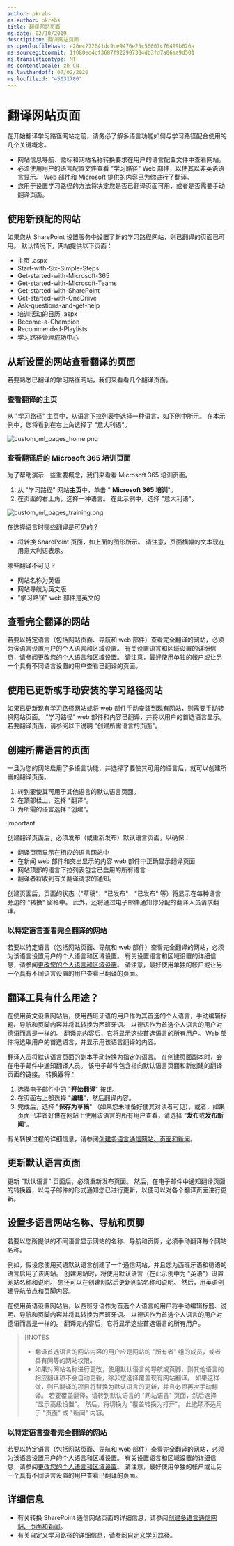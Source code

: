 ```yaml
---
author: pkrebs
ms.author: pkrebs
title: 翻译网站页面
ms.date: 02/10/2019
description: 翻译网站页面
ms.openlocfilehash: e26ec272641dc9ce9476e25c56007c76499b626a
ms.sourcegitcommit: 1f080ed4cf3687f922907304db3fd7a06aa9d501
ms.translationtype: MT
ms.contentlocale: zh-CN
ms.lasthandoff: 07/02/2020
ms.locfileid: "45031780"
---
```

# <a name="translate-site-pages"></a>翻译网站页面
在开始翻译学习路径网站之前，请务必了解多语言功能如何与学习路径配合使用的几个关键概念。 
- 网站信息导航、徽标和网站名称转换要求在用户的语言配置文件中查看网站。  
- 必须使用用户的语言配置文件查看 "学习路径" Web 部件，以使其以非英语语言显示。 Web 部件和 Microsoft 提供的内容已为你进行了翻译。
- 您用于设置学习路径的方法将决定您是否已翻译页面可用，或者是否需要手动翻译页面。 

## <a name="working-with-a-newly-provisioned-site"></a>使用新预配的网站
如果您从 SharePoint 设置服务中设置了新的学习路径网站，则已翻译的页面已可用。 默认情况下，网站提供以下页面：

- 主页 .aspx
- Start-with-Six-Simple-Steps
- Get-started-with-Microsoft-365
- Get-started-with-Microsoft-Teams
- Get-started-with-SharePoint
- Get-started-with-OneDriive
- Ask-questions-and-get-help
- 培训活动的日历 .aspx
- Become-a-Champion
- Recommended-Playlists
- 学习路径管理成功中心

## <a name="view-translated-pages-from-the-newly-provisioned-site"></a>从新设置的网站查看翻译的页面
若要熟悉已翻译的学习路径网站，我们来看看几个翻译页面。

### <a name="view-the-translated-home-page"></a>查看翻译的主页
从 "学习路径" 主页中，从语言下拉列表中选择一种语言，如下例中所示。 在本示例中，您将看到在右上角选择了 "意大利语"。

![custom_ml_pages_home.png](media/custom_ml_pages_home.png)

### <a name="view-the-translated-microsoft-365-training-page"></a>查看翻译后的 Microsoft 365 培训页面
为了帮助演示一些重要概念，我们来看看 Microsoft 365 培训页面。 

1. 从 "学习路径" 网站**主页**中，单击 " **Microsoft 365 培训**"。
2. 在页面的右上角，选择一种语言。 在此示例中，选择 "意大利语"。

![custom_ml_pages_training.png](media/custom_ml_pages_training.png)

在选择语言时哪些翻译是可见的？
- 将转换 SharePoint 页面，如上面的图形所示。 请注意，页面横幅的文本现在用意大利语表示。

哪些翻译不可见？
- 网站名称为英语
- 网站导航为英文版
- "学习路径" web 部件是英文的

## <a name="view-the-fully-translated-site"></a>查看完全翻译的网站 
若要以特定语言（包括网站页面、导航和 web 部件）查看完全翻译的网站，必须为该语言设置用户的个人语言和区域设置。 有关设置语言和区域设置的详细信息，请参阅[更改您的个人语言和区域设置](https://support.microsoft.com/en-us/office/change-your-personal-language-and-region-settings-caa1fccc-bcdb-42f3-9e5b-45957647ffd7)。 请注意，最好使用单独的帐户或让另一个具有不同语言设置的用户查看已翻译的页面。 

## <a name="working-with-an-updated-or-manually-installed-learning-pathways-site"></a>使用已更新或手动安装的学习路径网站
如果已更新现有学习路径网站或将 web 部件手动安装到现有网站，则需要手动转换网站页面。 "学习路径" web 部件和内容已翻译，并将以用户的首选语言显示。 若要翻译页面，请参阅以下说明 "创建所需语言的页面"。 

## <a name="create-pages-for-the-languages-you-want"></a>创建所需语言的页面
一旦为您的网站启用了多语言功能，并选择了要使其可用的语言后，就可以创建所需的翻译页面。 

1. 转到要使其可用于其他语言的默认语言页面。
2. 在顶部栏上，选择 "翻译"。
3. 为所需的语言选择 "创建"。

> [!IMPORTANT]
> 创建翻译页面后，必须发布（或重新发布）默认语言页面，以确保：
>- 翻译页面显示在相应的语言网站中
>- 在新闻 web 部件和突出显示的内容 web 部件中正确显示翻译页面
>- 网站顶部的语言下拉列表包含已启用的所有语言
>- 翻译者将收到有关翻译请求的通知。

创建页面后，页面的状态（"草稿"、"已发布"、"已发布" 等）将显示在每种语言旁边的 "转换" 窗格中。 此外，还将通过电子邮件通知你分配的翻译人员请求翻译。

### <a name="view-the-fully-translated-site-in-a-specific-language"></a>以特定语言查看完全翻译的网站
若要以特定语言（包括网站页面、导航和 web 部件）查看完全翻译的网站，必须为该语言设置用户的个人语言和区域设置。 有关设置语言和区域设置的详细信息，请参阅[更改您的个人语言和区域设置](https://support.microsoft.com/en-us/office/change-your-personal-language-and-region-settings-caa1fccc-bcdb-42f3-9e5b-45957647ffd7)。 请注意，最好使用单独的帐户或让另一个具有不同语言设置的用户查看已翻译的页面。

## <a name="what-does-a-translator-do"></a>翻译工具有什么用途？
 在使用英文设置网站后，使用西班牙语的用户作为其首选的个人语言，手动编辑标题、导航和页脚内容并将其转换为西班牙语。 以德语作为首选个人语言的用户对德语而言是一样的。 翻译完内容后，它将显示这些首选语言的所有用户。 Web 部件将选取用户的首选语言，并显示用该语言翻译的内容。 

翻译人员将默认语言页面的副本手动转换为指定的语言。 在创建页面副本时，会在电子邮件中通知翻译人员。 该电子邮件包含指向默认语言页面和新创建的翻译页面的链接。 转换器将：
1. 选择电子邮件中的 "**开始翻译**" 按钮。
2. 在页面右上部选择 "**编辑**"，然后翻译内容。
3. 完成后，选择 "**保存为草稿**" （如果您未准备好使其对读者可见），或者，如果页面已准备好供在网站上使用该语言的所有用户查看，请选择 "**发布**或**发布新闻**"。

有关转换过程的详细信息，请参阅[创建多语言通信网站、页面和新闻](https://support.office.com/en-us/article/2bb7d610-5453-41c6-a0e8-6f40b3ed750c)。 

## <a name="updating-the-default-language-page"></a>更新默认语言页面
更新 "默认语言" 页面后，必须重新发布页面。 然后，在电子邮件中通知翻译页面的转换器，以电子邮件的形式通知您已进行更新，以便可以对各个翻译页面进行更新。

## <a name="set-up-a-multilingual-site-name-navigation-and-footer"></a>设置多语言网站名称、导航和页脚
若要以您所提供的不同语言显示网站的名称、导航和页脚，必须手动翻译每个网站名称。

例如，假设您使用英语默认语言创建了一个通信网站，并且您为西班牙语和德语的语言启用了该网站。 创建网站时，将使用默认语言（在此示例中为 "英语"）设置网站名称和说明。 您还可以在创建网站后更新网站名称和说明。 然后，用英语创建导航节点和页脚内容。

在使用英语设置网站后，以西班牙语作为首选个人语言的用户将手动编辑标题、说明、导航和页脚内容并将其转换为西班牙语。 以德语作为首选个人语言的用户对德语而言是一样的。 翻译完内容后，它将显示这些首选语言的所有用户。 

> [!NOTES
>- 翻译首选语言的网站内容的用户应是网站的 "所有者" 组的成员，或者具有同等的网站权限。
>- 如果对网站名称进行更改，使用默认语言的导航或页脚，则其他语言的相应翻译项不会自动更新，除非您选择覆盖现有网站翻译。 如果这样做，则已翻译的项目将替换为默认语言的更新，并且必须再次手动翻译。 若要覆盖翻译，请转到默认语言的 "网站语言" 页面，然后选择 "显示高级设置"。 然后，将切换为 "覆盖转换为打开"。 此选项不适用于 "页面" 或 "新闻" 内容。

### <a name="to-view-the-fully-translated-site-in-a-specific-language"></a>以特定语言查看完全翻译的网站
若要以特定语言（包括网站页面、导航和 web 部件）查看完全翻译的网站，必须为该语言设置用户的个人语言和区域设置。 有关设置语言和区域设置的详细信息，请参阅[更改您的个人语言和区域设置](https://support.microsoft.com/en-us/office/change-your-personal-language-and-region-settings-caa1fccc-bcdb-42f3-9e5b-45957647ffd7)。 请注意，最好使用单独的帐户或让另一个具有不同语言设置的用户查看已翻译的页面。

## <a name="for-more-information"></a>详细信息
- 有关转换 SharePoint 通信网站页面的详细信息，请参阅[创建多语言通信网站、页面和新闻](https://support.office.com/en-us/article/2bb7d610-5453-41c6-a0e8-6f40b3ed750c)。
- 有关自定义学习路径的详细信息，请参阅[自定义学习路径](custom_overview.md)。  
